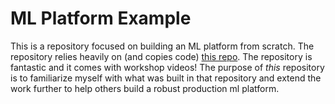 # ML Platform Example

This is a repository focused on building an ML platform from scratch. The repository relies heavily on (and copies code) [this repo](https://github.com/aporia-ai/mlplatform-workshop). The repository is fantastic and it comes with workshop videos! The purpose of *this* repository is to familiarize myself with what was built in that repository and extend the work further to help others build a robust production ml platform.
